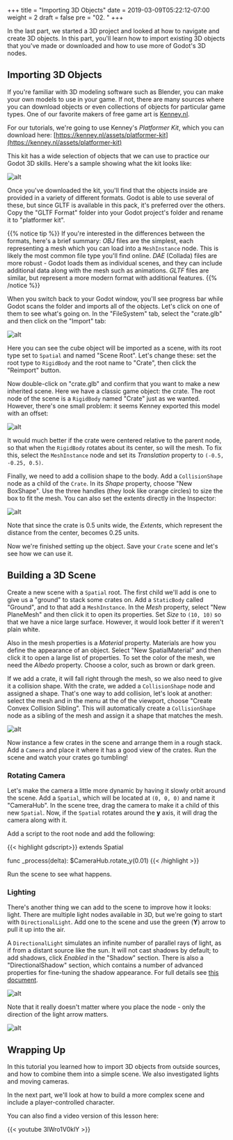 +++
title = "Importing 3D Objects"
date = 2019-03-09T05:22:12-07:00
weight = 2
draft = false
pre = "02. "
+++

In the last part, we started a 3D
project and looked at how to navigate and create 3D objects. In this part, you'll
learn how to import existing 3D objects that you've made or downloaded and how
to use more of Godot's 3D nodes.

## Importing 3D Objects

If you're familiar with 3D modeling software such as Blender, you can make your
own models to use in your game. If not, there are many sources where you can
download objects or even collections of objects for particular game types. One
of our favorite makers of free game art is [Kenney.nl](https://kenney.nl/).

For our tutorials, we're going to use Kenney's _Platformer Kit_, which you can
download here: [https://kenney.nl/assets/platformer-kit](https://kenney.nl/assets/platformer-kit)

This kit has a wide selection of objects that we can use to practice our Godot
3D skills. Here's a sample showing what the kit looks like:

![alt](/godot_recipes/3.x/img/kenney_3d_platform_sample.png)

Once you've downloaded the kit, you'll find that the objects inside are provided
in a variety of different formats. Godot is able to use several of these, but
since GLTF is available in this pack, it's preferred over the others. Copy the
"GLTF Format" folder into your Godot project's folder and rename it to "platformer
kit".

{{% notice tip %}}
If you're interested in the differences between the formats, here's a brief
summary: _OBJ_ files are the simplest, each representing a mesh which you can
load into a `MeshInstance` node. This is likely the most common file type
you'll find online. _DAE_ (Collada) files are more robust -
Godot loads them as individual scenes, and they can include additional data
along with the mesh such as animations. _GLTF_ files are similar, but represent
a more modern format with additional features.
{{% /notice %}}

When you switch back to your Godot window, you'll see progress bar while Godot
scans the folder and imports all of the objects. Let's click on one of them to
see what's going on. In the "FileSystem" tab, select the "crate.glb" and then
click on the "Import" tab:

![alt](/godot_recipes/3.x/img/3d_02_01.png)

Here you can see the cube object will be imported as a scene, with its root type
set to `Spatial` and named "Scene Root". Let's change these: set the root type
to `RigidBody` and the root name to "Crate", then click the "Reimport" button.

Now double-click on "crate.glb" and confirm that you want to make a new inherited
scene. Here we have a classic game object: the crate. The root node of the scene
is a `RigidBody` named "Crate" just as we wanted. However, there's one small
problem: it seems Kenney exported this model with an offset:

![alt](/godot_recipes/3.x/img/3d_02_02.png)

It would much better if the crate were centered relative to the parent node, so
that when the `RigidBody` rotates about its center, so will the mesh. To fix
this, select the `MeshInstance` node and set its _Translation_ property to
`(-0.5, -0.25, 0.5)`.

Finally, we need to add a collision shape to the body. Add a `CollisionShape`
node as a child of the `Crate`. In its _Shape_ property, choose "New BoxShape".
Use the three handles (they look like orange circles) to size the box to fit
the mesh. You can also set the extents directly in the Inspector:

![alt](/godot_recipes/3.x/img/3d_02_03.png)

Note that since the crate is 0.5 units wide, the _Extents_, which represent the
distance from the center, becomes 0.25 units.

Now we're finished setting up the object. Save your `Crate` scene and let's
see how we can use it.

## Building a 3D Scene

Create a new scene with a `Spatial` root. The first child we'll add is one to
give us a "ground" to stack some crates on. Add a `StaticBody` called "Ground",
and to that add a `MeshInstance`. In the _Mesh_ property, select "New PlaneMesh"
and then click it to open its properties. Set _Size_ to `(10, 10)` so that we
have a nice large surface. However, it would look better if it weren't plain
white.

Also in the mesh properties is a _Material_ property. Materials are how you
define the appearance of an object. Select "New SpatialMaterial" and then click
it to open a large list of properties. To set the color of the mesh, we need
the _Albedo_ property. Choose a color, such as brown or dark green.

If we add a crate, it will fall right through the mesh, so we also need to give
it a collision shape. With the crate, we added a `CollisionShape` node and
assigned a shape. That's one way to add collision, let's look at another:
select the mesh and in the menu at the of the viewport, choose "Create
Convex Collision Sibling". This will automatically create a `CollisionShape`
node as a sibling of the mesh and assign it a shape that matches the mesh.

![alt](/godot_recipes/3.x/img/3d_02_06.png)

Now instance a few crates in the scene and arrange them in a rough stack. Add
a `Camera` and place it where it has a good view of the crates. Run the scene
and watch your crates go tumbling!

### Rotating Camera

Let's make the camera a little more dynamic by having it slowly orbit around the
scene. Add a `Spatial`, which will be located at `(0, 0, 0)` and name it
"CameraHub". In the scene tree, drag the camera to make it a child of this new
`Spatial`. Now, if the `Spatial` rotates around the **y** axis, it will drag
the camera along with it.

Add a script to the root node and add the following:

{{< highlight gdscript>}}
extends Spatial

func _process(delta):
    $CameraHub.rotate_y(0.01)
{{< /highlight >}}

Run the scene to see what happens.

### Lighting

There's another thing we can add to the scene to improve how it looks: light.
There are multiple light nodes available in 3D, but we're going to start with
`DirectionalLight`. Add one to the scene and use the green (**Y**) arrow to
pull it up into the air.

A `DirectionalLight` simulates an infinite number of parallel rays of light, as
if from a distant source like the sun. It will not cast shadows by default; to
add shadows, click _Enabled_ in the "Shadow" section. There is also a
"DirectionalShadow" section, which contains a number of advanced properties for
fine-tuning the shadow appearance. For full details see [this document](https://docs.godotengine.org/en/latest/tutorials/3d/lights_and_shadows.html).

![alt](/godot_recipes/3.x/img/3d_02_05.png)

Note that it really doesn't matter where you place the node - only the
direction of the light arrow matters.

![alt](/godot_recipes/3.x/img/3d_02_04.gif)

## Wrapping Up

In this tutorial you learned how to import 3D objects from outside sources, and
how to combine them into a simple scene. We also investigated lights and moving
cameras.

In the next part, we'll look at how to build a more complex scene and include
a player-controlled character.

You can also find a video version of this lesson here:

{{< youtube 3lWro1V0klY >}}
<!--
<iframe width="392" height="221" src="https://www.youtube.com/embed/3lWro1V0klY" frameborder="0" allowfullscreen></iframe> -->